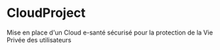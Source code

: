 # CloudProject
Mise en place d'un Cloud e-santé sécurisé pour la protection de la Vie Privée des utilisateurs
